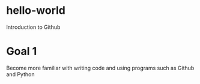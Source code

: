 # hello-world
Introduction to Github
# Goal 1
Become more familiar with writing code and using programs such as Github and Python
